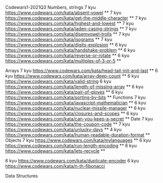 Codewars1-2021Q3
Numbers, strings
7 kyu https://www.codewars.com/kata/absent-vowel \*\*
7 kyu https://www.codewars.com/kata/get-the-middle-character \*\*
7 kyu https://www.codewars.com/kata/highest-and-lowest \*\*
7 kyu https://www.codewars.com/kata/jaden-casing-strings \*\*
7 kyu https://www.codewars.com/kata/disemvowel-trolls \*\*
7 kyu https://www.codewars.com/kata/isograms \*\*
7 kyu https://www.codewars.com/kata/digits-explosion \*\*
6 kyu https://www.codewars.com/kata/handshake-problem \*\*
6 kyu https://www.codewars.com/kata/reverse-or-rotate \*\*
6 kyu https://www.codewars.com/kata/multiples-of-3-or-5 \*\*

Arrays
7 kyu https://www.codewars.com/kata/head-tail-init-and-last \*\*
6 kyu https://www.codewars.com/kata/array-deep-count \*\*
6 kyu https://www.codewars.com/kata/valid-string
6 kyu https://www.codewars.com/kata/length-of-missing-array \*\*
6 kyu https://www.codewars.com/kata/pair-of-gloves \*\*
6 kyu https://www.codewars.com/kata/sorting-by-bits \*\*
Functions
7 kyu https://www.codewars.com/kata/javascript-mathematician \*\*
6 kyu https://www.codewars.com/kata/nuclear-missile-manager \*\*
6 kyu https://www.codewars.com/kata/closures-and-scopes \*\*
6 kyu https://www.codewars.com/kata/can-you-keep-a-secret \*\*
Date
7 kyu https://www.codewars.com/kata/the-coupon-code \*\*
7 kyu https://www.codewars.com/kata/unlucky-days \*\*
4 kyu https://www.codewars.com/kata/human-readable-duration-format \*\*
Objects
7 kyu https://www.codewars.com/kata/mylanguages \*\*
6 kyu https://www.codewars.com/kata/run-length-encoding \*\*
6 kyu https://www.codewars.com/kata/lets-recycle \*\*

6 kyu https://www.codewars.com/kata/duplicate-encoder
6 kyu https://www.codewars.com/kata/n-th-fibonacci

Data Structures

<!-- 7 kyu https://www.codewars.com/kata/convert-a-linked-list-to-a-string
5 kyu https://www.codewars.com/kata/fun-with-trees-array-to-tree -->
